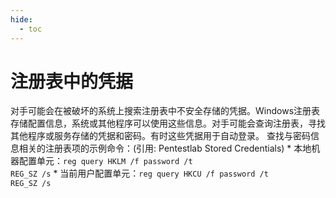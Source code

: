 ```yaml
---
hide:
  - toc
---
```


# 注册表中的凭据

对手可能会在被破坏的系统上搜索注册表中不安全存储的凭据。Windows注册表存储配置信息，系统或其他程序可以使用这些信息。对手可能会查询注册表，寻找其他程序或服务存储的凭据和密码。有时这些凭据用于自动登录。  查找与密码信息相关的注册表项的示例命令：(引用: Pentestlab Stored Credentials)  * 本地机器配置单元：<code>reg query HKLM /f password /t REG_SZ /s</code> * 当前用户配置单元：<code>reg query HKCU /f password /t REG_SZ /s</code>
